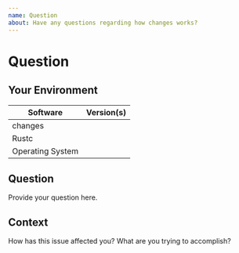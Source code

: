 ```yaml
---
name: Question
about: Have any questions regarding how changes works?
---
```


# Question
## Your Environment
| Software         | Version(s) |
| ---------------- | ---------- |
| changes      |
| Rustc            |
| Operating System |

## Question
Provide your question here.

## Context
How has this issue affected you? What are you trying to accomplish?

